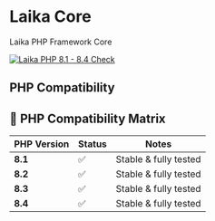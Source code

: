 # Laika Core
Laika PHP Framework Core

[![Laika PHP 8.1 - 8.4 Check](https://github.com/cb-master/laika-core/actions/workflows/actions.yml/badge.svg)](https://github.com/cb-master/laika-core/actions/workflows/actions.yml)

## PHP Compatibility

## 🧩 PHP Compatibility Matrix

| PHP Version | Status | Notes |
|--------------|--------|-------|
| **8.1** | ✅ | Stable & fully tested |
| **8.2** | ✅ | Stable & fully tested |
| **8.3** | ✅ | Stable & fully tested |
| **8.4** | ✅ | Stable & fully tested |


